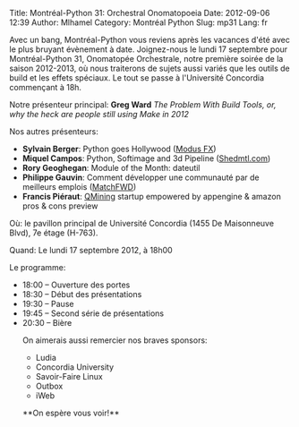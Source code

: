 Title: Montréal-Python 31: Orchestral Onomatopoeia 
Date: 2012-09-06 12:39
Author: Mlhamel
Category: Montréal Python
Slug: mp31
Lang: fr

Avec un bang, Montréal-Python vous reviens après les vacances d'été avec
le plus bruyant évènement à date. Joignez-nous le lundi 17 septembre
pour Montréal-Python 31, Onomatopée Orchestrale, notre première soirée
de la saison 2012-2013, où nous traiterons de sujets aussi variés que
les outils de build et les effets spéciaux. Le tout se passe à
l'Université Concordia commençant à 18h.

Notre présenteur principal: **Greg Ward** *The Problem With Build Tools,
or, why the heck are people still using Make in 2012*

Nos autres présenteurs:

-   **Sylvain Berger**: Python goes Hollywood ([Modus FX][])
-   **Miquel Campos**: Python, Softimage and 3d Pipeline
    ([Shedmtl.com][])
-   **Rory Geoghegan**: Module of the Month: dateutil
-   **Philippe Gauvin**: Comment développer une communauté par de
    meilleurs emplois ([MatchFWD][])
-   **Francis Piéraut**: [QMining][] startup empowered by appengine &
    amazon pros & cons preview

</p>
Où: le pavillon principal de Université Concordia (1455 De Maisonneuve
Blvd), 7e étage (H-763).

Quand: Le lundi 17 septembre 2012, à 18h00

Le programme:

<ul>
<li>
18:00 – Ouverture des portes

</li>
<li>
18:30 – Début des présentations

</li>
<li>
19:30 – Pause

</li>
<li>
19:45 – Second série de présentations

</li>
<li>
20:30 – Bière

</li>
</p>
On aimerais aussi remercier nos braves sponsors:

-   Ludia
-   Concordia University
-   Savoir-Faire Linux
-   Outbox
-   iWeb

</p>
**On espère vous voir!**

  [Modus FX]: http://modusfx.com/
  [Shedmtl.com]: http://shedmtl.com
  [MatchFWD]: http://matchfwd.com/
  [QMining]: http://qmining.com/
